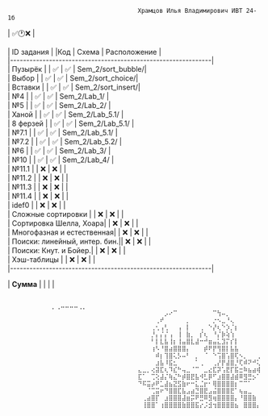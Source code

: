                                        Храмцов Илья Владимирович ИВТ 24-1б
  | ✅🕐❌ |

  | ID задания |		 	|Код | Схема | Расположение |                                                  
  |--------------------------------------------------------------|  
  | Пузырёк |	 	 	| ✅ | ✅ | Sem_2/sort_bubble/|   
  | Выбор |  	 	 	| ✅ | ✅ | Sem_2/sort_choice/|  
  | Вставки |	 	 	| ✅ | ✅ | Sem_2/sort_insert/|  
  | №4 |  	 	  	| ✅ | ✅ | Sem_2/Lab_1/      |  
  | №5 |  	 	  	| ✅ | ✅ | Sem_2/Lab_2/      |  
  | Ханой |  	 	 	| ✅ | ✅ | Sem_2/Lab_5.1/    |            
  | 8 ферзей | 	 	| ✅ | ✅ | Sem_2/Lab_5.1/    |  		  
  | №7.1 | 	 	 	  | ✅ | ✅ | Sem_2/Lab_5.1/    |  
  | №7.2 | 		 	  | ✅ | ✅ | Sem_2/Lab_5.2/    |  
  | №6 |  	  	 	| ✅ | ✅ | Sem_2/Lab_3/      |  
  | №10 | 		 	  | ✅ | ✅ | Sem_2/Lab_4/      |  
  | №11.1 |		 	  | ❌ | ❌ |                   |  
  | №11.2 |		 	  | ❌ | ❌ |                   |  
  | №11.3 |		 	  | ❌ | ❌ |                   |  
  | №11.4 | 		 	| ❌ | ❌ |                   |  
  | idef0 | 	 	 	            | ❌ | ❌ |                   |  
  | Сложные сортировки |   	| ❌ | ❌ |                   |  
  | Сортировка Шелла, Хоара|  	| ❌ | ❌ |                   |  
  | Многофазная и естественная|  	| ❌ | ❌ |                   |  
  | Поиски: линейный, интер. бин.|| ❌ | ❌ |                   |  
  | Поиски: Кнут. и Бойер.|  	| ❌ | ❌ |                   |  
  | Хэш-таблицы |  		| ❌ | ❌ |                   |  
  |--------------------------------------------------------------|  

  | **Сумма** |  		 	|  |  |

                  
                                          ⠀⠀⠀⠀⠀⠀⠀⠀⠀⠀⡀⢀⠤⠤⠤⠤⢀⡀⠀⠀⠀⠀⠀⠀⠀⠀⠀⠀
                                        ⠀⠀⠀⠀⠀⠀⡠⠔⠉⠀⠀⠀⠀⠀⠀⠀⠀⠉⢳⠤⡀⠀⠀⠀⠀⠀⠀⠀
                                        ⠀⠀⠀⠀⢀⠞⠀⠀⠀⠀⠀⡀⠀⠀⠀⠀⠀⡐⠢⣀⠘⢄⠀⠀⠀⠀⠀⠀
                                        ⠀⠀⠀⢀⢂⢠⢃⠀⠀⢠⠀⡇⠀⠀⢀⠀⠑⡜⢆⠑⡱⡈⡆⠀⠀⠀⠀⠀
                                        ⠀⠀⠀⡘⡄⡌⡌⢠⠀⢸⠀⣷⡀⠀⡎⢆⠀⠘⡌⡷⢵⢱⠀⠀⠀⠀⠀⠀
                                        ⠀⠀⠀⠃⡇⣇⣧⢸⡆⢸⣤⣿⣇⣼⠒⠚⣶⣤⣅⣹⡍⡎⡇⠀⠀⠀⠀⠀
                                        ⠀⠀⠀⢰⠣⠘⣿⣴⣿⣿⣿⡄⠀⠀⠀⡾⠟⡟⢻⣿⡇⣧⣧⠀⠀⠀⠀⠀
                                        ⠀⠀⠀⠀⠾⡆⢹⣿⢅⡣⠤⠃⠀⡀⠀⠈⠀⠑⢩⣿⢡⣿⢏⠢⡀⠀⠀⢀
                                        ⠀⠀⠀⠀⣰⣧⠸⣯⣂⠀⠀⠀⠀⠁⢀⠀⠀⢀⡜⡟⣼⣿⡘⢏⠾⠝⠚⢅
                                        ⣄⣀⡀⢔⣽⣏⢆⠹⣎⠓⢤⣀⠈⠉⠀⣀⣔⣏⡽⢡⣟⡏⣯⣒⠷⣦⣴⢾
                                        ⣏⠁⠀⢉⢕⣼⡌⢷⣌⠓⡾⣿⣟⣧⠺⣃⡿⠋⣰⣿⣿⣼⣾⠿⣻⣛⡢⠁
                                        ⠙⠯⣭⡴⠟⣁⣼⣦⣝⣫⣷⠖⠒⣅⣈⡖⠂⢿⣿⣿⣿⣿⡆⠉⠉⠁⠀⠀
                                        ⠀⠀⠈⢉⣭⠖⠙⣿⣿⣏⣧⣠⣴⣙⣿⣟⣠⣬⣿⣿⣿⣟⠁⢦⣤⣀⠀⠀
                                        ⠀⢀⣴⣿⡏⠀⣰⣿⣿⣿⣼⣶⡭⠟⣛⠿⣻⢶⣿⣿⣿⣿⡄⠘⣿⣿⣷⠀
                                        ⠀⢸⣿⣿⠁⢰⣿⣿⣿⣿⣷⣿⣿⣯⡔⡨⣺⢲⣿⣿⣿⣿⣦⠀⣿⣿⣿⡄
